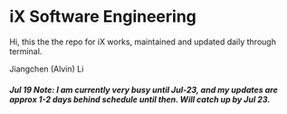 # iX Software Engineering

Hi, this the the repo for iX works, maintained and updated daily through terminal.

Jiangchen (Alvin) Li

##### Jul 19 Note: I am currently very busy until Jul-23, and my updates are approx 1-2 days behind schedule until then. Will catch up by Jul 23.
